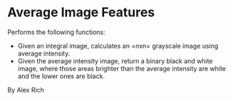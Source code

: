Average Image Features
===

Performs the following functions:

   * Given an integral image, calculates an =nxn= grayscale image using average intensity.
   * Given the average intensity image, return a binary black and white image, where those areas brighter than the average intensity are white and the lower ones are black.

By Alex Rich
